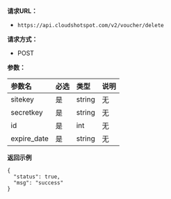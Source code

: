 
**请求URL：** 
- ` https://api.cloudshotspot.com/v2/voucher/delete `
  
**请求方式：**
- POST 

**参数：** 

|参数名|必选|类型|说明|
|:----    |:---|:----- |-----   |
|sitekey |  是  |    string   |    无   |
|secretkey |  是  |    string   |    无   |
|id |  是  |    int   |    无   |
|expire_date |  是  |    string   |    无   |


**返回示例**

``` 
{
  "status": true,
  "msg": "success"
}

```

